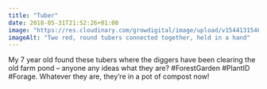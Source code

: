 ```yaml
---
title: "Tuber"
date: 2018-05-31T21:52:26+01:00
image: "https://res.cloudinary.com/growdigital/image/upload/v1544131546/crocosmia-rhizome-42480720961.jpg"
imageAlt: "Two red, round tubers connected together, held in a hand"
---
```


My 7 year old found these tubers where the diggers have been clearing the old farm pond – anyone any ideas what they are? #ForestGarden #PlantID #Forage. Whatever they are, they’re in a pot of compost now! 
